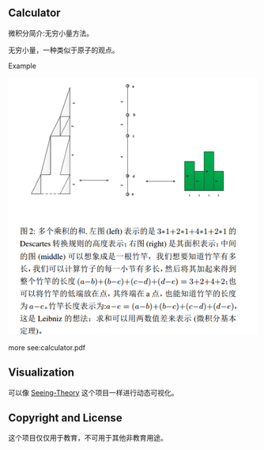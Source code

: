 ## Calculator
微积分简介:无穷小量方法。

无穷小量，一种类似于原子的观点。

Example

![showfig](show.png)

more see:calculator.pdf

## Visualization
可以像 [Seeing-Theory](https://github.com/seeingtheory/Seeing-Theory) 这个项目一样进行动态可视化。

## Copyright and License
这个项目仅仅用于教育，不可用于其他非教育用途。
